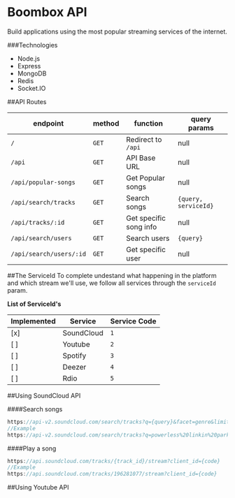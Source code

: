 # Boombox API

Build applications using the most popular streaming services of the internet.

###Technologies

- Node.js
- Express
- MongoDB
- Redis
- Socket.IO

##API Routes

endpoint | method | function | query params
--- | --- | --- | ---
`/` | `GET` | Redirect to `/api` | null
`/api` | `GET` | API Base URL | null
`/api/popular-songs` | `GET` | Get Popular songs | null
`/api/search/tracks` | `GET` | Search songs | `{query, serviceId}`
`/api/tracks/:id` | `GET` | Get specific song info | null
`/api/search/users` | `GET` | Search users | `{query}`
`/api/search/users/:id` | `GET` | Get specific user | null

##The ServiceId
To complete undestand what happening in the platform and which stream we'll use, we follow all services through the `serviceId` param.

**List of ServiceId's**

Implemented | Service | Service Code
--- | --- | ---
[x] | SoundCloud | `1`
[ ] | Youtube | `2`
[ ] | Spotify | `3`
[ ] | Deezer | `4`
[ ] | Rdio | `5`

##Using SoundCloud API

####Search songs
``` javascript
https://api-v2.soundcloud.com/search/tracks?q={query}&facet=genre&limit={limit}&offset={index}&client_id={code}
//Example
https://api-v2.soundcloud.com/search/tracks?q=powerless%20linkin%20park&facet=genre&limit=10&offset=0&client_id={code}
```

####Play a song
``` javascript
https://api.soundcloud.com/tracks/{track_id}/stream?client_id={code}
//Example
https://api.soundcloud.com/tracks/196281077/stream?client_id={code}
```

##Using Youtube API
